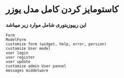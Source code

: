 # کاستومایز کردن کامل مدل یوزر

### این ریپوزیتوری شامل موارد زیر میباشد

```
Form
ModelForm
customize form (widget, help, error, persion)
customize User model
user login
user register
user update
customize admin User pannel
messages middelware
```
